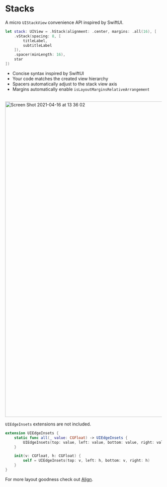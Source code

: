 # Stacks

A micro `UIStackView` convenience API inspired by SwiftUI.

```swift
let stack: UIView = .hStack(alignment: .center, margins: .all(16), [
    .vStack(spacing: 8, [
        titleLabel,
        subtitleLabel
    ]),
    .spacer(minLength: 16),
    star
])
```

- Concise syntax inspired by SwiftUI
- Your code matches the created view hierarchy
- Spacers automatically adjust to the stack view axis
- Margins automatically enable `isLayoutMarginsRelativeArrangement`

<br/>

<img width="1016" alt="Screen Shot 2021-04-16 at 13 36 02" src="https://user-images.githubusercontent.com/1567433/115062870-d2a2fc80-9eb8-11eb-8a98-4d4608ad9716.png">

<br/>

`UIEdgeInsets` extensions are not included.

```swift
extension UIEdgeInsets {
    static func all(_ value: CGFloat) -> UIEdgeInsets {
        UIEdgeInsets(top: value, left: value, bottom: value, right: value)
    }

    init(v: CGFloat, h: CGFloat) {
        self = UIEdgeInsets(top: v, left: h, bottom: v, right: h)
    }
}
```

For more layout goodness check out [Align](https://github.com/kean/).
